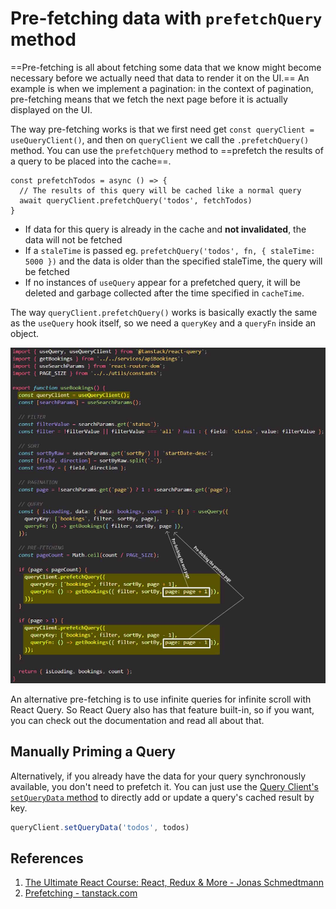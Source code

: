 # Pre-fetching data with `prefetchQuery` method

==Pre-fetching is all about fetching some data that we know might become necessary before we actually need that data to render it on the UI.== An example is when we implement a pagination: in the context of pagination, pre-fetching means that we fetch the next page before it is actually displayed on the UI.

The way pre-fetching works is that we first need get `const queryClient = useQueryClient()`, and then on `queryClient` we call the `.prefetchQuery()` method. You can use the `prefetchQuery` method to ==prefetch the results of a query to be placed into the cache==.

```react
const prefetchTodos = async () => {
  // The results of this query will be cached like a normal query
  await queryClient.prefetchQuery('todos', fetchTodos)
}
```

- If data for this query is already in the cache and **not invalidated**, the data will not be fetched
- If a `staleTime` is passed eg. `prefetchQuery('todos', fn, { staleTime: 5000 })` and the data is older than the specified staleTime, the query will be fetched
- If no instances of `useQuery` appear for a prefetched query, it will be deleted and garbage collected after the time specified in `cacheTime`.

The way `queryClient.prefetchQuery()` works is basically exactly the same as the `useQuery` hook itself, so we need a `queryKey` and a `queryFn` inside an object.

![React_Query03](../../img/React_Query03.jpg)

An alternative pre-fetching is to use infinite queries for infinite scroll with React Query. So React Query also has that feature built-in, so if you want, you can check out the documentation and read all about that.

## Manually Priming a Query

Alternatively, if you already have the data for your query synchronously available, you don't need to prefetch it. You can just use the [Query Client's `setQueryData` method](https://tanstack.com/query/v3/docs/react/reference/QueryClient#queryclientsetquerydata) to directly add or update a query's cached result by key.

```js
queryClient.setQueryData('todos', todos)
```

## References

1. [The Ultimate React Course: React, Redux & More - Jonas Schmedtmann](https://www.udemy.com/course/the-ultimate-react-course/)
1. [Prefetching - tanstack.com](https://tanstack.com/query/v3/docs/react/guides/prefetching)